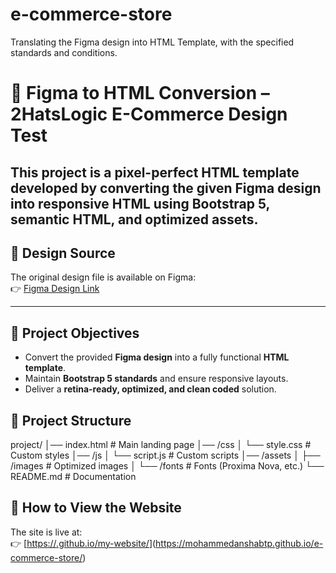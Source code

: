 # e-commerce-store
Translating the Figma design into HTML Template, with the specified standards and conditions.
# 🎨 Figma to HTML Conversion – 2HatsLogic E-Commerce Design Test

This project is a pixel-perfect **HTML template** developed by converting the given Figma design into responsive HTML using **Bootstrap 5**, semantic HTML, and optimized assets.  
---

## 📌 Design Source
The original design file is available on Figma:  
👉 [Figma Design Link](https://www.figma.com/file/cHfAW1inXrwcQjdohV538B/2HatsLogic-E-Commerce-Design-Test?type=design&node-id=2%3A2&mode=design&t=iRV61sTzCSG4uWmL-1)

---

## 🎯 Project Objectives
- Convert the provided **Figma design** into a fully functional **HTML template**.
- Maintain **Bootstrap 5 standards** and ensure responsive layouts.
- Deliver a **retina-ready, optimized, and clean coded** solution.

## 📂 Project Structure
project/
│── index.html # Main landing page
│── /css
│ └── style.css # Custom styles
│── /js
│ └── script.js # Custom scripts
│── /assets
│ ├── /images # Optimized images
│ └── /fonts # Fonts (Proxima Nova, etc.)
└── README.md # Documentation

## 🚀 How to View the Website
The site is live at:  
👉 [[https://<your-username>.github.io/my-website/](https://<your-username>.github.io/my-website/)](https://mohammedanshabtp.github.io/e-commerce-store/)
